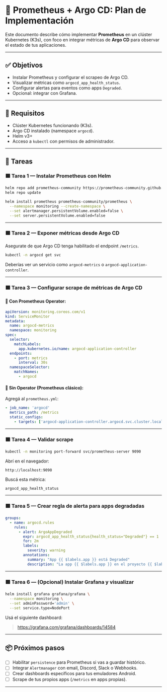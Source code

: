 # 📘 Prometheus + Argo CD: Plan de Implementación

Este documento describe cómo implementar **Prometheus** en un clúster Kubernetes (K3s), con foco en integrar métricas de **Argo CD** para observar el estado de tus aplicaciones.

---

## ✅ Objetivos

- Instalar Prometheus y configurar el scrapeo de Argo CD.
- Visualizar métricas como `argocd_app_health_status`.
- Configurar alertas para eventos como apps `Degraded`.
- Opcional: integrar con Grafana.

---

## 🧱 Requisitos

- Clúster Kubernetes funcionando (K3s).
- Argo CD instalado (namespace `argocd`).
- Helm v3+
- Acceso a `kubectl` con permisos de administrador.

---

## 📌 Tareas

### 🟩 Tarea 1 — Instalar Prometheus con Helm

```bash
helm repo add prometheus-community https://prometheus-community.github.io/helm-charts
helm repo update

helm install prometheus prometheus-community/prometheus \
  --namespace monitoring --create-namespace \
  --set alertmanager.persistentVolume.enabled=false \
  --set server.persistentVolume.enabled=false
```

---

### 🟩 Tarea 2 — Exponer métricas desde Argo CD

Asegurate de que Argo CD tenga habilitado el endpoint `/metrics`.

```bash
kubectl -n argocd get svc
```

Deberías ver un servicio como `argocd-metrics` o `argocd-application-controller`.

---

### 🟩 Tarea 3 — Configurar scrape de métricas de Argo CD

#### 🔁 Con Prometheus Operator:

```yaml
apiVersion: monitoring.coreos.com/v1
kind: ServiceMonitor
metadata:
  name: argocd-metrics
  namespace: monitoring
spec:
  selector:
    matchLabels:
      app.kubernetes.io/name: argocd-application-controller
  endpoints:
    - port: metrics
      interval: 30s
  namespaceSelector:
    matchNames:
      - argocd
```

#### 🔁 Sin Operator (Prometheus clásico):

Agregá al `prometheus.yml`:

```yaml
- job_name: 'argocd'
  metrics_path: /metrics
  static_configs:
    - targets: ['argocd-application-controller.argocd.svc.cluster.local:8082']
```

---

### 🟩 Tarea 4 — Validar scrape

```bash
kubectl -n monitoring port-forward svc/prometheus-server 9090
```

Abrí en el navegador:

```
http://localhost:9090
```

Buscá esta métrica:

```
argocd_app_health_status
```

---

### 🟩 Tarea 5 — Crear regla de alerta para apps degradadas

```yaml
groups:
  - name: argocd.rules
    rules:
      - alert: ArgoAppDegraded
        expr: argocd_app_health_status{health_status="Degraded"} == 1
        for: 2m
        labels:
          severity: warning
        annotations:
          summary: "App {{ $labels.app }} está Degraded"
          description: "La app {{ $labels.app }} en el proyecto {{ $labels.project }} está degradada."
```

---

### 🟩 Tarea 6 — (Opcional) Instalar Grafana y visualizar

```bash
helm install grafana grafana/grafana \
  --namespace monitoring \
  --set adminPassword='admin' \
  --set service.type=NodePort
```

Usá el siguiente dashboard:

> https://grafana.com/grafana/dashboards/14584

---

## 📦 Próximos pasos

- [ ] Habilitar `persistence` para Prometheus si vas a guardar histórico.
- [ ] Integrar `Alertmanager` con email, Discord, Slack o Webhooks.
- [ ] Crear dashboards específicos para tus emuladores Android.
- [ ] Scrape de tus propios apps (`/metrics` en apps propias).

---
